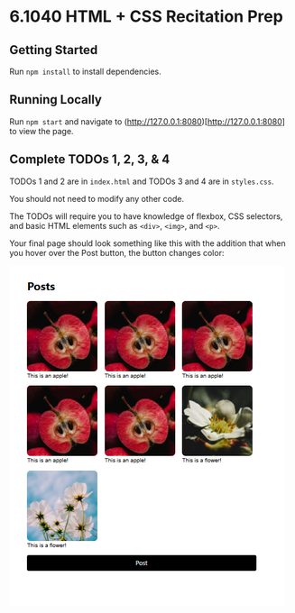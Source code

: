 # 6.1040 HTML + CSS Recitation Prep

## Getting Started

Run `npm install` to install dependencies.


## Running Locally

Run `npm start` and navigate to (http://127.0.0.1:8080)[http://127.0.0.1:8080] to view the page.


## Complete TODOs 1, 2, 3, & 4

TODOs 1 and 2 are in `index.html` and TODOs 3 and 4 are in `styles.css`. 

You should not need to modify any other code.

The TODOs will require you to have knowledge of flexbox, CSS selectors, and basic HTML elements such as `<div>`, `<img>`, and `<p>`. 

Your final page should look something like this with the addition that when you hover over the Post button, the button changes color: 

![Final Page](./FinalImageGrid.png)
